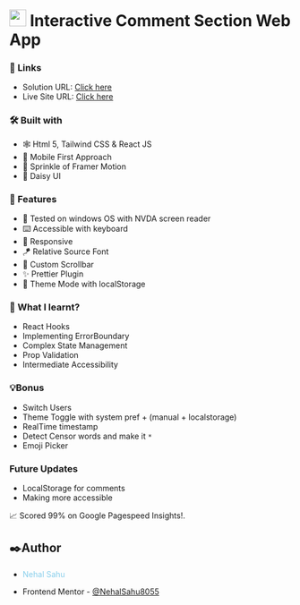 # <img src="https://cdn.iconscout.com/icon/free/png-512/free-react-1-282599.png?f=avif&w=512" width="30"/> Interactive Comment Section Web App

### 🔗 Links

- Solution URL: [Click here]()
- Live Site URL: [Click here]()

### 🛠️ Built with

- 🕸️ Html 5, Tailwind CSS & React JS
- 📱 Mobile First Approach
- 🎥 Sprinkle of Framer Motion
- 🤹 Daisy UI

### 🎨 Features

- 🧏 Tested on windows OS with NVDA screen reader
- ⌨️ Accessible with keyboard
- 💯 Responsive
- 🪁 Relative Source Font
- 💈 Custom Scrollbar
- ✨ Prettier Plugin
- 🔁 Theme Mode with localStorage

### 📜 What I learnt?

- React Hooks
- Implementing ErrorBoundary
- Complex State Management
- Prop Validation
- Intermediate Accessibility

### 💡Bonus

- Switch Users
- Theme Toggle with system pref + (manual + localstorage)
- RealTime timestamp
- Detect Censor words and make it `*`
- Emoji Picker

### Future Updates

- LocalStorage for comments
- Making more accessible

📈 Scored 99% on Google Pagespeed Insights!.

## ✒️Author

- <p style="color:skyblue">Nehal Sahu</p>
- Frontend Mentor - [@NehalSahu8055](https://www.frontendmentor.io/profile/NehalSahu8055)
